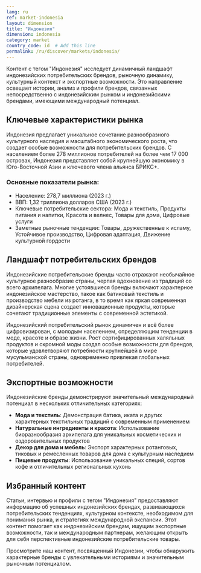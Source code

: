 ```yaml
---
lang: ru
ref: market-indonesia
layout: dimension
title: "Индонезия"
dimension: indonesia
category: market
country_code: id  # Add this line
permalink: /ru/discover/markets/indonesia/
---
```


Контент с тегом "Индонезия" исследует динамичный ландшафт индонезийских потребительских брендов, рыночную динамику, культурный контекст и экспортные возможности. Это направление освещает истории, анализ и профили брендов, связанных непосредственно с индонезийским рынком и индонезийскими брендами, имеющими международный потенциал.

## Ключевые характеристики рынка

Индонезия предлагает уникальное сочетание разнообразного культурного наследия и масштабного экономического роста, что создает особые возможности для потребительских брендов. С населением более 278 миллионов потребителей на более чем 17 000 островах, Индонезия представляет собой крупнейшую экономику в Юго-Восточной Азии и ключевого члена альянса БРИКС+.

### Основные показатели рынка:
- Население: 278,7 миллиона (2023 г.)
- ВВП: 1,32 триллиона долларов США (2023 г.)
- Ключевые потребительские сектора: Мода и текстиль, Продукты питания и напитки, Красота и велнес, Товары для дома, Цифровые услуги
- Заметные рыночные тенденции: Товары, дружественные к исламу, Устойчивое производство, Цифровая адаптация, Движение культурной гордости

## Ландшафт потребительских брендов

Индонезийские потребительские бренды часто отражают необычайное культурное разнообразие страны, черпая вдохновение из традиций со всего архипелага. Многие устоявшиеся бренды включают характерное индонезийское мастерство, такое как батиковый текстиль и производство мебели из ротанга, в то время как яркая современная дизайнерская сцена создает инновационные продукты, которые сочетают традиционные элементы с современной эстетикой.

Индонезийский потребительский рынок динамичен и всё более цифровизирован, с молодым населением, определяющим тенденции в моде, красоте и образе жизни. Рост сертифицированных халяльных продуктов и скромной моды создал особые возможности для брендов, которые удовлетворяют потребности крупнейшей в мире мусульманской страны, одновременно привлекая глобальных потребителей.

## Экспортные возможности

Индонезийские бренды демонстрируют значительный международный потенциал в нескольких отличительных категориях:

- **Мода и текстиль**: Демонстрация батика, иката и других характерных текстильных традиций с современным применением
- **Натуральные ингредиенты и красота**: Использование биоразнообразия архипелага для уникальных косметических и оздоровительных продуктов
- **Декор для дома и мебель**: Экспорт характерных ротанговых, тиковых и ремесленных товаров для дома с культурным наследием
- **Пищевые продукты**: Использование уникальных специй, сортов кофе и отличительных региональных кухонь

## Избранный контент

Статьи, интервью и профили с тегом "Индонезия" предоставляют информацию об успешных индонезийских брендах, развивающихся потребительских тенденциях, культурном контексте, необходимом для понимания рынка, и стратегиях международной экспансии. Этот контент помогает как индонезийским брендам, ищущим экспортные возможности, так и международным партнерам, желающим открыть для себя перспективные индонезийские потребительские товары.

Просмотрите наш контент, посвященный Индонезии, чтобы обнаружить характерные бренды с увлекательными историями и значительным рыночным потенциалом.